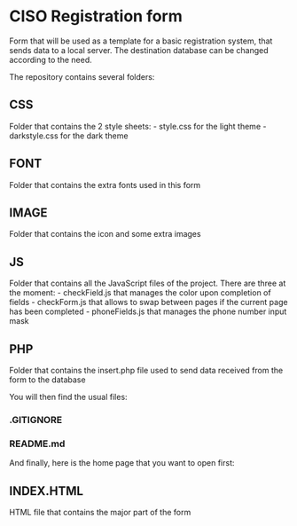 # CISO Registration form
Form that will be used as a template for a basic registration system, that sends data to a local server.
The destination database can be changed according to the need.

The repository contains several folders:
 ## CSS
 Folder that contains the 2 style sheets:
    - style.css for the light theme
    - darkstyle.css for the dark theme

 ## FONT
 Folder that contains the extra fonts used in this form

 ## IMAGE
 Folder that contains the icon and some extra images

 ## JS
 Folder that contains all the JavaScript files of the project. There are three at the moment:
    - checkField.js that manages the color upon completion of fields
    - checkForm.js that allows to swap between pages if the current page has been completed
    - phoneFields.js that manages the phone number input mask

 ## PHP
 Folder that contains the insert.php file used to send data received from the form to the database

You will then find the usual files:

 ### .GITIGNORE
 ### README.md
 
 And finally, here is the home page that you want to open first:

 ## INDEX.HTML
 HTML file that contains the major part of the form


